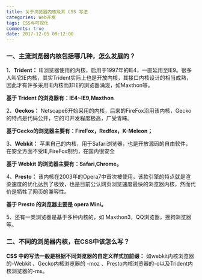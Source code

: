 ```yaml
---
title: 关于浏览器内核及其 CSS 写法
categories: Web开发
tags: CSS与可视化
comments: true
date: 2017-12-05 09:12:00
---
```

### 一、主流浏览器内核包括哪几种，怎么发展的？ 

1、**Trident：** IE浏览器使用的内核，启用于1997年的IE4，一直延用至IE9。很多人叫它IE内核，其实Trident实际上也是开放内核，其接口内核设计的相当成熟，因此才有许多采用IE内核而非IE的浏览器涌现，如Maxthon等。

**基于 Trident 的浏览器有：IE4~IE9,Maxthon**

2、**Geckos：** Netscape6开始采用的内核，后来的FireFox沿用该内核，Gecko的特点是代码公开，它的可开发程度极高，广受青睐。

**基于Gecko的浏览器主要有：FireFox，Redfox，K-Meleon；**

3、**Webkit：** 苹果自己的内核，用于Safari浏览器，也是开放源码的自由软件，在安全方面不受IE,FireFox制约，在国内很安全

**基于 Webkit 的浏览器主要有：Safari,Chrome。**

4、**Presto：** 该内核在2003年的Opera7中首次被使用，该款引擎的特点就是渲染速度的优化达到了极致，也是目前公认网页浏览速度最快的浏览器内核，然而代价是牺牲了网页的兼容性。

**基于 Presto 的浏览器主要是 opera Mini。**

5、还有一类浏览器是基于多种内核的，如 Maxthon3，QQ浏览器，搜狗浏览器等。

### 二、不同的浏览器内核，在CSS中该怎么写？ 
**CSS 中的写法一般是根据不同浏览器的自定义样式加前缀：** 如webkit内核浏览器的-Webkit 、Gecko内核浏览器的 -moz 、Presto内核浏览器的-o以及Trident内核浏览器的-ms。
